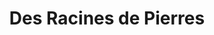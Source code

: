 ---
title: "Des Racines de Pierres"
url: /saint-pierre-du-mont/des-racines-de-pierres/
shop: centre de jardinage
---